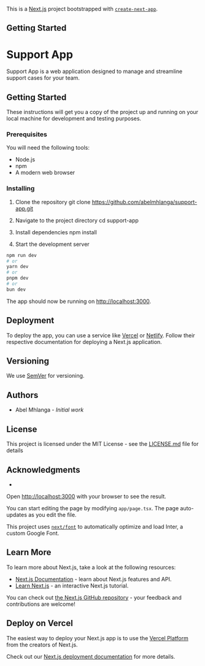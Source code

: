 This is a [Next.js](https://nextjs.org/) project bootstrapped with [`create-next-app`](https://github.com/vercel/next.js/tree/canary/packages/create-next-app).

## Getting Started

# Support App

Support App is a web application designed to manage and streamline support cases for your team.

## Getting Started

These instructions will get you a copy of the project up and running on your local machine for development and testing purposes.

### Prerequisites

You will need the following tools:

- Node.js
- npm
- A modern web browser

### Installing

1. Clone the repository
git clone https://github.com/abelmhlanga/support-app.git


2. Navigate to the project directory
cd support-app


3. Install dependencies
npm install


4. Start the development server
```bash
npm run dev
# or
yarn dev
# or
pnpm dev
# or
bun dev
```


The app should now be running on [http://localhost:3000](http://localhost:3000).

## Deployment

To deploy the app, you can use a service like [Vercel](https://vercel.com/) or [Netlify](https://www.netlify.com/). Follow their respective documentation for deploying a Next.js application.

## Versioning

We use [SemVer](http://semver.org/) for versioning.

## Authors

* Abel Mhlanga - *Initial work*

## License

This project is licensed under the MIT License - see the [LICENSE.md](LICENSE.md) file for details

## Acknowledgments

* 
Open [http://localhost:3000](http://localhost:3000) with your browser to see the result.

You can start editing the page by modifying `app/page.tsx`. The page auto-updates as you edit the file.

This project uses [`next/font`](https://nextjs.org/docs/basic-features/font-optimization) to automatically optimize and load Inter, a custom Google Font.

## Learn More

To learn more about Next.js, take a look at the following resources:

- [Next.js Documentation](https://nextjs.org/docs) - learn about Next.js features and API.
- [Learn Next.js](https://nextjs.org/learn) - an interactive Next.js tutorial.

You can check out [the Next.js GitHub repository](https://github.com/vercel/next.js/) - your feedback and contributions are welcome!

## Deploy on Vercel

The easiest way to deploy your Next.js app is to use the [Vercel Platform](https://vercel.com/new?utm_medium=default-template&filter=next.js&utm_source=create-next-app&utm_campaign=create-next-app-readme) from the creators of Next.js.

Check out our [Next.js deployment documentation](https://nextjs.org/docs/deployment) for more details.
